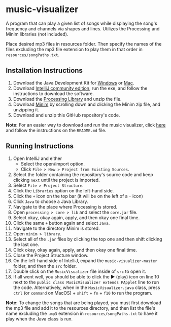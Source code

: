 # music-visualizer
A program that can play a given list of songs while displaying the song's frequency and channels via shapes and lines.
Utilizes the Processing and Minim libraries (not included). 

Place desired mp3 files in resources folder. Then specify the names of the files excluding the mp3 file extension to 
play them in that order in `resources/songPaths.txt`.

## Installation Instructions
1. Download the Java Development Kit for [Windows](https://drive.google.com/file/d/1vJrxn9tQhOxM_HJVTN0-Uld1aCxeiSKa/view) or [Mac](https://drive.google.com/file/d/1BAnsoIs9-pu2WoZJHUbNSY9c2LQ1-wMe/view).
2. Download [IntelliJ community edition](https://www.jetbrains.com/idea/download/#section=windows), run the exe, and follow the instructions to download the software.
3. Download the [Processing Library](https://processing.org/download/) and unzip the file.
4. Download [Minim](http://code.compartmental.net/tools/minim/) by scrolling down and clicking the Minim zip file, and unzipping it.
5. Download and unzip this GitHub repository's code.

**Note:** For an easier way to download and run the music visualizer, click [here](https://github.com/ultra-programmer/music-visualizer-jar) and follow the instructions on the `README.md` file.

## Running Instructions
1. Open IntelliJ and either
    * Select the open/import option.
    * Click `File > New > Project from Existing Sources`.
2. Select the folder containing the repository's source code and keep clicking `next` until the project is imported.
3. Select `File > Project Structure`.
4. Click the `Libraries` option on the left-hand side.
5. Click the `+` icon on the top bar (it will be on the left of a `-` icon)
6. Click `Java` to choose a Java Library.
7. Navigate to the place where Processing is stored.
8. Open `processing > core > lib` and select the `core.jar` file. 
9. Select okay, okay again, apply, and then okay one final time.
10. Click the same `+` button again and select `Java`.
11. Navigate to the directory Minim is stored.
12. Open `minim > library`.
13. Select all of the `.jar` files by clicking the top one and then shift clicking the last one.
14. Click okay, okay again, apply, and then okay one final time.
15. Close the Project Structure window.
16. On the left-hand side of IntelliJ, expand the `music-visualizer-master` folder, and then the `src` folder.
17. Double click on the `MusicVisualizer` file inside of `src` to open it.
18. If all went well, you should be able to click the ▶ (play) icon on line 10 next to the `public class MusicVisualizer extends PApplet` line to run the code. Alternatively, when in the `MusicVisualizer.java` class, press `ctrl` (or `command` on MacOS) + `shift` + `fn` + `f10` to run the program.

**Note:** To change the songs that are being played, you must first download the mp3 file and add it to the resources directory, and then list the file's name excluding the `.mp3` extension in `resources/songPaths.txt` to have it play when the Java class is run.
